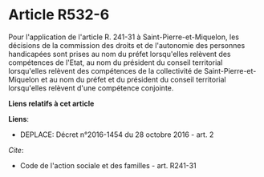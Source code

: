 # Article R532-6

Pour l'application de l'article R. 241-31 à Saint-Pierre-et-Miquelon, les décisions de la commission des droits et de
l'autonomie des personnes handicapées sont prises au nom du préfet lorsqu'elles relèvent des compétences de l'Etat, au nom du
président du conseil territorial lorsqu'elles relèvent des compétences de la collectivité de Saint-Pierre-et-Miquelon et au
nom du préfet et du président du conseil territorial lorsqu'elles relèvent d'une compétence conjointe.

**Liens relatifs à cet article**

**Liens**:

  - DEPLACE: Décret n°2016-1454 du 28 octobre 2016 - art. 2

_Cite_:

  - Code de l'action sociale et des familles - art. R241-31
